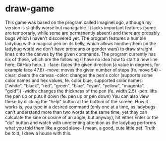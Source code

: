 # draw-game

This game was based on the program called ImagineLogo, although my version is slightly worse but managable. It lacks important features (some are temporarly, while some are permanently absent) and there are probably bugs which I haven't discovered yet.
The program features a humble ladybug with a magical pen on its belly, which allows him/her/them (in the ladybug world we don't have pronouns or gender wars) to draw straight lines onto the canvas by the given commands. The program currently has six of these, which are the following (I have no idea how to start a new line here, GitHub help..):
-face: faces the given direction (a value in degrees, for example face 47.8)
-move: moves the given number of steps (fe. move 54)
-clear: clears the canvas
-color: changes the pen's color (supports some color names and hex values, fe. color blue, supported color names: ["white", "black", "red", "green", "blue", "cyan", "yellow", "magenta", "gold"])
-width: changes the thickness of the pen (fe. width 2.5)
-pen: lifts the pen up or puts it down (fe. pen up or pen down)
You can also view these by clicking the "help" button at the bottom of the screen. How it works is, you type in a desired command (only one at a time, as ladybugs can't understand more than two words at the same time, yet they can calculate the sine or cosine of an angle, but anyway), hit either Enter or the "do" button and watch with unrelenting attention as the ladybug performs what you told them like a good slave- I mean, a good, cute little pet.
Truth be told, I drew a house with this.
